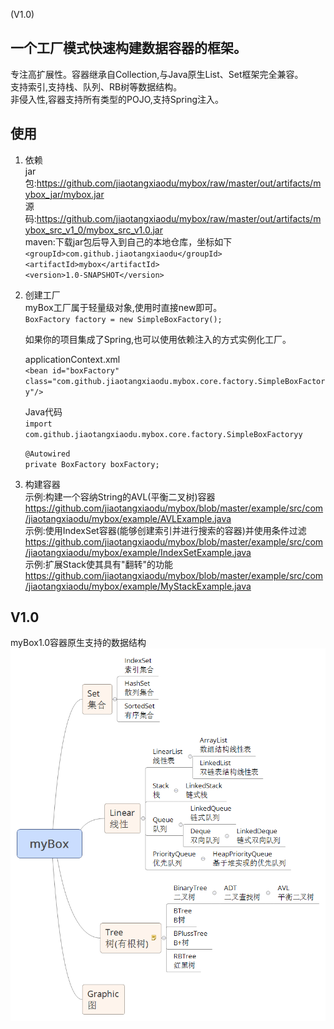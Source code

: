 (V1.0)  
## 一个工厂模式快速构建数据容器的框架。    
专注高扩展性。容器继承自Collection,与Java原生List、Set框架完全兼容。  
支持索引,支持栈、队列、RB树等数据结构。  
非侵入性,容器支持所有类型的POJO,支持Spring注入。  


## 使用  

1. 依赖  
    jar包:https://github.com/jiaotangxiaodu/mybox/raw/master/out/artifacts/mybox_jar/mybox.jar   
    源码:https://github.com/jiaotangxiaodu/mybox/raw/master/out/artifacts/mybox_src_v1_0/mybox_src_v1.0.jar   
    maven:下载jar包后导入到自己的本地仓库，坐标如下
        `<groupId>com.github.jiaotangxiaodu</groupId>`  
        `<artifactId>mybox</artifactId>`  
        `<version>1.0-SNAPSHOT</version>`  
2. 创建工厂  
    myBox工厂属于轻量级对象,使用时直接new即可。  
    `BoxFactory factory = new SimpleBoxFactory();  `
    
    如果你的项目集成了Spring,也可以使用依赖注入的方式实例化工厂。  
    
    applicationContext.xml  
    `<bean id="boxFactory" 
    class="com.github.jiaotangxiaodu.mybox.core.factory.SimpleBoxFactory"/>`
    
    Java代码  
    `import com.github.jiaotangxiaodu.mybox.core.factory.SimpleBoxFactoryy`  
    
    `@Autowired`  
    `private BoxFactory boxFactory;`
    
3. 构建容器  
    示例:构建一个容纳String的AVL(平衡二叉树)容器  
    https://github.com/jiaotangxiaodu/mybox/blob/master/example/src/com/jiaotangxiaodu/mybox/example/AVLExample.java  
    示例:使用IndexSet容器(能够创建索引并进行搜索的容器)并使用条件过滤
    https://github.com/jiaotangxiaodu/mybox/blob/master/example/src/com/jiaotangxiaodu/mybox/example/IndexSetExample.java  
    示例:扩展Stack使其具有"翻转"的功能  
    https://github.com/jiaotangxiaodu/mybox/blob/master/example/src/com/jiaotangxiaodu/mybox/example/MyStackExample.java  

## V1.0  
myBox1.0容器原生支持的数据结构  
![myBox1.0容器支持的数据结构](https://raw.githubusercontent.com/jiaotangxiaodu/imgReponsitory/master/myContainer/portal/support_structure.png)
